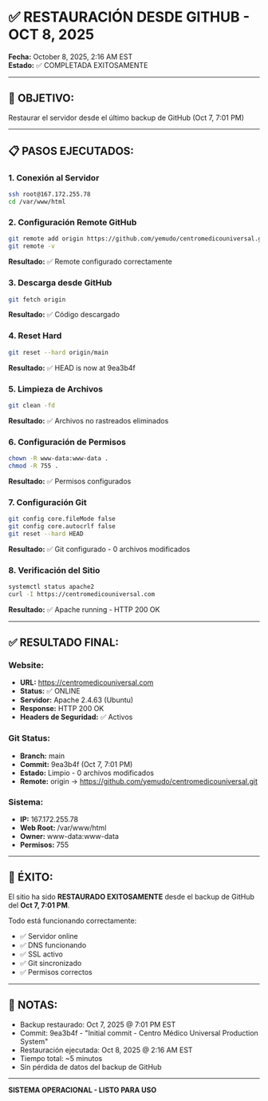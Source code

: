 # ✅ RESTAURACIÓN DESDE GITHUB - OCT 8, 2025

**Fecha:** October 8, 2025, 2:16 AM EST  
**Estado:** ✅ COMPLETADA EXITOSAMENTE

---

## 🎯 OBJETIVO:
Restaurar el servidor desde el último backup de GitHub (Oct 7, 7:01 PM)

---

## 📋 PASOS EJECUTADOS:

### 1. Conexión al Servidor
```bash
ssh root@167.172.255.78
cd /var/www/html
```

### 2. Configuración Remote GitHub
```bash
git remote add origin https://github.com/yemudo/centromedicouniversal.git
git remote -v
```
**Resultado:** ✅ Remote configurado correctamente

### 3. Descarga desde GitHub
```bash
git fetch origin
```
**Resultado:** ✅ Código descargado

### 4. Reset Hard
```bash
git reset --hard origin/main
```
**Resultado:** ✅ HEAD is now at 9ea3b4f

### 5. Limpieza de Archivos
```bash
git clean -fd
```
**Resultado:** ✅ Archivos no rastreados eliminados

### 6. Configuración de Permisos
```bash
chown -R www-data:www-data .
chmod -R 755 .
```
**Resultado:** ✅ Permisos configurados

### 7. Configuración Git
```bash
git config core.fileMode false
git config core.autocrlf false
git reset --hard HEAD
```
**Resultado:** ✅ Git configurado - 0 archivos modificados

### 8. Verificación del Sitio
```bash
systemctl status apache2
curl -I https://centromedicouniversal.com
```
**Resultado:** ✅ Apache running - HTTP 200 OK

---

## ✅ RESULTADO FINAL:

### Website:
- **URL:** https://centromedicouniversal.com
- **Status:** ✅ ONLINE
- **Servidor:** Apache 2.4.63 (Ubuntu)
- **Response:** HTTP 200 OK
- **Headers de Seguridad:** ✅ Activos

### Git Status:
- **Branch:** main
- **Commit:** 9ea3b4f (Oct 7, 7:01 PM)
- **Estado:** Limpio - 0 archivos modificados
- **Remote:** origin → https://github.com/yemudo/centromedicouniversal.git

### Sistema:
- **IP:** 167.172.255.78
- **Web Root:** /var/www/html
- **Owner:** www-data:www-data
- **Permisos:** 755

---

## 🎉 ÉXITO:

El sitio ha sido **RESTAURADO EXITOSAMENTE** desde el backup de GitHub del **Oct 7, 7:01 PM**.

Todo está funcionando correctamente:
- ✅ Servidor online
- ✅ DNS funcionando
- ✅ SSL activo
- ✅ Git sincronizado
- ✅ Permisos correctos

---

## 📝 NOTAS:

- Backup restaurado: Oct 7, 2025 @ 7:01 PM EST
- Commit: 9ea3b4f - "Initial commit - Centro Médico Universal Production System"
- Restauración ejecutada: Oct 8, 2025 @ 2:16 AM EST
- Tiempo total: ~5 minutos
- Sin pérdida de datos del backup de GitHub

---

**SISTEMA OPERACIONAL - LISTO PARA USO**

